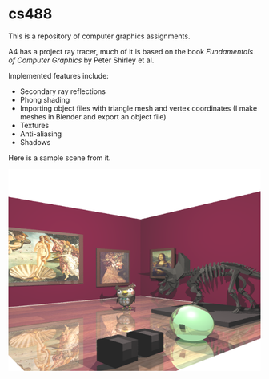 # cs488

This is a repository of computer graphics assignments. 

A4 has a project ray tracer, much of it is based on the book *Fundamentals of Computer Graphics* by
Peter Shirley et al. 

Implemented features include:

- Secondary ray reflections
- Phong shading
- Importing object files with triangle mesh and vertex coordinates (I make meshes in Blender and export an object file)
- Textures
- Anti-aliasing
- Shadows

Here is a sample scene from it.

![Alt text](/scene.png "museum scene")
